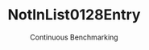 ---
layout: default
title: NotInList0128Entry
subtitle: Continuous Benchmarking
selected: In
expanded: Benchmarking
benchmark: /individual_results/NotInList0128Entry.html
---
